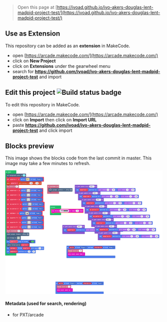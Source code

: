  


> Open this page at [https://ivoad.github.io/ivo-akers-douglas-lent-madpid-project-test/](https://ivoad.github.io/ivo-akers-douglas-lent-madpid-project-test/)

## Use as Extension

This repository can be added as an **extension** in MakeCode.

* open [https://arcade.makecode.com/](https://arcade.makecode.com/)
* click on **New Project**
* click on **Extensions** under the gearwheel menu
* search for **https://github.com/ivoad/ivo-akers-douglas-lent-madpid-project-test** and import

## Edit this project ![Build status badge](https://github.com/ivoad/ivo-akers-douglas-lent-madpid-project-test/workflows/MakeCode/badge.svg)

To edit this repository in MakeCode.

* open [https://arcade.makecode.com/](https://arcade.makecode.com/)
* click on **Import** then click on **Import URL**
* paste **https://github.com/ivoad/ivo-akers-douglas-lent-madpid-project-test** and click import

## Blocks preview

This image shows the blocks code from the last commit in master.
This image may take a few minutes to refresh.

![A rendered view of the blocks](https://github.com/ivoad/ivo-akers-douglas-lent-madpid-project-test/raw/master/.github/makecode/blocks.png)

#### Metadata (used for search, rendering)

* for PXT/arcade
<script src="https://makecode.com/gh-pages-embed.js"></script><script>makeCodeRender("{{ site.makecode.home_url }}", "{{ site.github.owner_name }}/{{ site.github.repository_name }}");</script>
